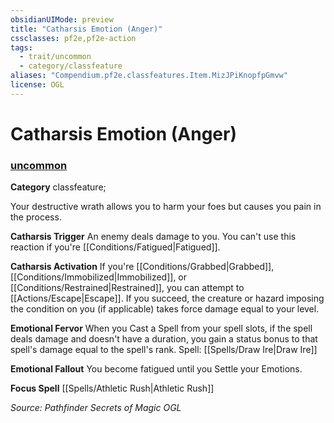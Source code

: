 ```yaml
---
obsidianUIMode: preview
title: "Catharsis Emotion (Anger)"
cssclasses: pf2e,pf2e-action
tags:
  - trait/uncommon
  - category/classfeature
aliases: "Compendium.pf2e.classfeatures.Item.MizJPiKnopfpGmvw"
license: OGL
---
```

# Catharsis Emotion (Anger)

### [uncommon](uncommon "Uncommon Rarity Trait")

**Category** classfeature; 




Your destructive wrath allows you to harm your foes but causes you pain in the process.

**Catharsis Trigger** An enemy deals damage to you. You can't use this reaction if you're [[Conditions/Fatigued|Fatigued]].

**Catharsis Activation** If you're [[Conditions/Grabbed|Grabbed]], [[Conditions/Immobilized|Immobilized]], or [[Conditions/Restrained|Restrained]], you can attempt to [[Actions/Escape|Escape]]. If you succeed, the creature or hazard imposing the condition on you (if applicable) takes force damage equal to your level.

**Emotional Fervor** When you Cast a Spell from your spell slots, if the spell deals damage and doesn't have a duration, you gain a status bonus to that spell's damage equal to the spell's rank. Spell: [[Spells/Draw Ire|Draw Ire]]

**Emotional Fallout** You become fatigued until you Settle your Emotions.

**Focus Spell** [[Spells/Athletic Rush|Athletic Rush]]

*Source: Pathfinder Secrets of Magic*
*OGL*